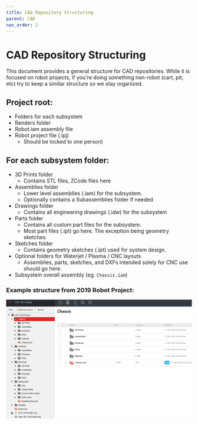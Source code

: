 ```yaml
---
title: CAD Repository Structuring
parent: CAD
nav_order: 2
---
```


# CAD Repository Structuring

This document provides a general structure for CAD repositories. While it is focused on robot projects, if you're doing something non-robot (cart, pit, etc) try to keep a similar structure so we stay organized.

## Project root:
* Folders for each subsystem
* Renders folder
* Robot.iam assembly file
* Robot project file (.ipj)
     * Should be locked to one person)

## For each subsystem folder:
* 3D Prints folder
     * Contains STL files, ZCode files here
* Assemblies folder
     * Lower level assemblies (.iam) for the subsystem.
     * Optionally contains a Subassemblies folder if needed
* Drawings folder
     * Contains all engineering drawings (.idw) for the subsystem
* Parts folder
     * Contains all custom part files for the subsystem.
     * Most part files (.ipt) go here. The exception being geometry sketches.
* Sketches folder
     * Contains geometry sketches (.ipt) used for system design.
* Optional folders for Waterjet / Plasma / CNC layouts
     * Assemblies, parts, sketches, and DXFs intended solely for CNC use should go here.
* Subsystem overall assembly (eg. `Chassis.iam`)

### Example structure from 2019 Robot Project:
![2019 Repo Structure](res/repoStruct.png)